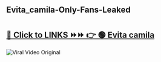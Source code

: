 
 ## Evita_camila-Only-Fans-Leaked

# <h2><a href="https://clipsfans.com/Evita_camila&ref=git">🔗 Click to LINKS ⏩⏩ 👉 🟢 Evita camila </a></h2>

<a href="https://clipsfans.com/Evita_camila&ref=git" rel="nofollow" data-target="animated-image.originalLink"><img src="https://i.ibb.co.com/xMMVF88/686577567.gif" alt="Viral Video Original" style="max-width: 100%; display: inline-block;" data-target="animated-image.originalImage"></a>
